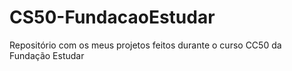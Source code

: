 # CS50-FundacaoEstudar
 Repositório com os meus projetos feitos durante o curso CC50 da Fundação Estudar
